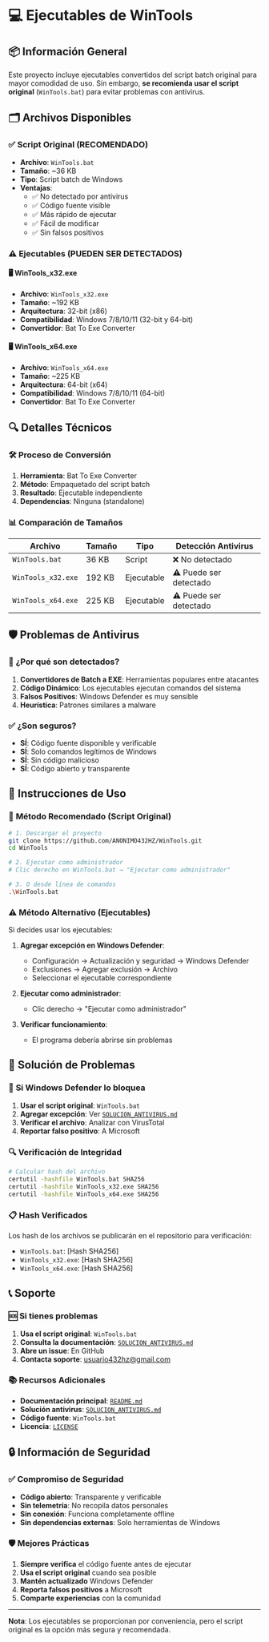 # 💻 Ejecutables de WinTools

## 📦 **Información General**

Este proyecto incluye ejecutables convertidos del script batch original para mayor comodidad de uso. Sin embargo, **se recomienda usar el script original** (`WinTools.bat`) para evitar problemas con antivirus.

## 🗂️ **Archivos Disponibles**

### ✅ **Script Original (RECOMENDADO)**
- **Archivo**: `WinTools.bat`
- **Tamaño**: ~36 KB
- **Tipo**: Script batch de Windows
- **Ventajas**:
  - ✅ No detectado por antivirus
  - ✅ Código fuente visible
  - ✅ Más rápido de ejecutar
  - ✅ Fácil de modificar
  - ✅ Sin falsos positivos

### ⚠️ **Ejecutables (PUEDEN SER DETECTADOS)**

#### 🖥️ **WinTools_x32.exe**
- **Archivo**: `WinTools_x32.exe`
- **Tamaño**: ~192 KB
- **Arquitectura**: 32-bit (x86)
- **Compatibilidad**: Windows 7/8/10/11 (32-bit y 64-bit)
- **Convertidor**: Bat To Exe Converter

#### 🖥️ **WinTools_x64.exe**
- **Archivo**: `WinTools_x64.exe`
- **Tamaño**: ~225 KB
- **Arquitectura**: 64-bit (x64)
- **Compatibilidad**: Windows 7/8/10/11 (64-bit)
- **Convertidor**: Bat To Exe Converter

## 🔍 **Detalles Técnicos**

### 🛠️ **Proceso de Conversión**
1. **Herramienta**: Bat To Exe Converter
2. **Método**: Empaquetado del script batch
3. **Resultado**: Ejecutable independiente
4. **Dependencias**: Ninguna (standalone)

### 📊 **Comparación de Tamaños**
| Archivo | Tamaño | Tipo | Detección Antivirus |
|---------|--------|------|-------------------|
| `WinTools.bat` | 36 KB | Script | ❌ No detectado |
| `WinTools_x32.exe` | 192 KB | Ejecutable | ⚠️ Puede ser detectado |
| `WinTools_x64.exe` | 225 KB | Ejecutable | ⚠️ Puede ser detectado |

## 🛡️ **Problemas de Antivirus**

### 🚨 **¿Por qué son detectados?**

1. **Convertidores de Batch a EXE**: Herramientas populares entre atacantes
2. **Código Dinámico**: Los ejecutables ejecutan comandos del sistema
3. **Falsos Positivos**: Windows Defender es muy sensible
4. **Heurística**: Patrones similares a malware

### ✅ **¿Son seguros?**

- **SÍ**: Código fuente disponible y verificable
- **SÍ**: Solo comandos legítimos de Windows
- **SÍ**: Sin código malicioso
- **SÍ**: Código abierto y transparente

## 🚀 **Instrucciones de Uso**

### 🎯 **Método Recomendado (Script Original)**

```bash
# 1. Descargar el proyecto
git clone https://github.com/ANONIMO432HZ/WinTools.git
cd WinTools

# 2. Ejecutar como administrador
# Clic derecho en WinTools.bat → "Ejecutar como administrador"

# 3. O desde línea de comandos
.\WinTools.bat
```

### ⚠️ **Método Alternativo (Ejecutables)**

Si decides usar los ejecutables:

1. **Agregar excepción en Windows Defender**:
   - Configuración → Actualización y seguridad → Windows Defender
   - Exclusiones → Agregar exclusión → Archivo
   - Seleccionar el ejecutable correspondiente

2. **Ejecutar como administrador**:
   - Clic derecho → "Ejecutar como administrador"

3. **Verificar funcionamiento**:
   - El programa debería abrirse sin problemas

## 🔧 **Solución de Problemas**

### 🚫 **Si Windows Defender lo bloquea**

1. **Usar el script original**: `WinTools.bat`
2. **Agregar excepción**: Ver [`SOLUCION_ANTIVIRUS.md`](SOLUCION_ANTIVIRUS.md)
3. **Verificar el archivo**: Analizar con VirusTotal
4. **Reportar falso positivo**: A Microsoft

### 🔍 **Verificación de Integridad**

```bash
# Calcular hash del archivo
certutil -hashfile WinTools.bat SHA256
certutil -hashfile WinTools_x32.exe SHA256
certutil -hashfile WinTools_x64.exe SHA256
```

### 📋 **Hash Verificados**

Los hash de los archivos se publicarán en el repositorio para verificación:

- `WinTools.bat`: [Hash SHA256]
- `WinTools_x32.exe`: [Hash SHA256]
- `WinTools_x64.exe`: [Hash SHA256]

## 📞 **Soporte**

### 🆘 **Si tienes problemas**

1. **Usa el script original**: `WinTools.bat`
2. **Consulta la documentación**: [`SOLUCION_ANTIVIRUS.md`](SOLUCION_ANTIVIRUS.md)
3. **Abre un issue**: En GitHub
4. **Contacta soporte**: usuario432hz@gmail.com

### 📚 **Recursos Adicionales**

- **Documentación principal**: [`README.md`](README.md)
- **Solución antivirus**: [`SOLUCION_ANTIVIRUS.md`](SOLUCION_ANTIVIRUS.md)
- **Código fuente**: `WinTools.bat`
- **Licencia**: [`LICENSE`](LICENSE)

## 🔒 **Información de Seguridad**

### ✅ **Compromiso de Seguridad**

- **Código abierto**: Transparente y verificable
- **Sin telemetría**: No recopila datos personales
- **Sin conexión**: Funciona completamente offline
- **Sin dependencias externas**: Solo herramientas de Windows

### 🛡️ **Mejores Prácticas**

1. **Siempre verifica** el código fuente antes de ejecutar
2. **Usa el script original** cuando sea posible
3. **Mantén actualizado** Windows Defender
4. **Reporta falsos positivos** a Microsoft
5. **Comparte experiencias** con la comunidad

---

**Nota**: Los ejecutables se proporcionan por conveniencia, pero el script original es la opción más segura y recomendada. 